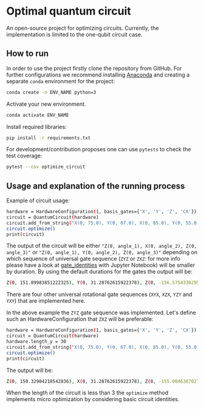 # Optimal quantum circuit

An open-source project for optimizing circuits. 
Currently, the implementation is limited to the one-qubit circuit case.

## How to run


In order to use the project firstly clone the repository from GitHub.
For further configurations we recommend installing [Anaconda](https://www.anaconda.com/products/individual)
and creating a separate `conda` environment for the project:

```bash
conda create -n ENV_NAME python=3
```

Activate your new environment.

```bash
conda activate ENV_NAME
```

Install required libraries:

```bash
pip install -r requirements.txt
```

For development/contribution proposes one can use `pytests` to check the test coverage:

```bash
pytest --cov optimize_circuit
```

## Usage and explanation of the running process

Example of circuit usage:

```bash
hardware = HardwareConfiguration(1, basis_gates={'X', 'Y', 'Z', 'CX'})
circuit = QuantumCircuit(hardware)
circuit.add_from_string("X(0, 75.0), Y(0, 67.0), X(0, 85.0), Y(0, 55.0), X(0, 55.0), Y(0, 67.0), X(0, 96.0)")
circuit.optimize()
print(circuit)
```

The output of the circuit will be either `"Z(0, angle_1), X(0, angle_2), Z(0, angle_3)"` or
`"Z(0, angle_1), Y(0, angle_2), Z(0, angle_3)"` depending on which sequence of universal gate 
sequence (`ZYZ` or `ZXZ`: for more info please have a look at [gate_identities](./docs/gate_identities.ipynb)
with Jupyter Notebook) will be smaller by duration. By using the default durations for the 
gates the output will be:

```bash
Z(0, 151.89983851222325), Y(0, 31.28762615922378), Z(0, -156.57543302957887)
```

There are four other universal rotational gate sequences (`XYX`, `XZX`, `YZY` and `YXY`)
that are implemented here. 

In the above example the `ZYZ` gate sequence was implemented. Let's 
define such an HardwareConfiguration that `ZXZ` will be preferable:

```bash
hardware = HardwareConfiguration(1, basis_gates={'X', 'Y', 'Z', 'CX'})
circuit = QuantumCircuit(hardware)
hardware.length_y = 30
circuit.add_from_string("X(0, 75.0), Y(0, 67.0), X(0, 85.0), Y(0, 55.0), X(0, 55.0), Y(0, 67.0), X(0, 96.0)")
circuit.optimize()
print(circuit)
```

The output will be:

```bash
Z(0, 150.32904218542836), X(0, 31.28762615922378), Z(0, -155.00463670278398)
```

When the length of the circuit is less than 3 the `optimize` method 
implements micro optimization by considering basic circuit identities.
